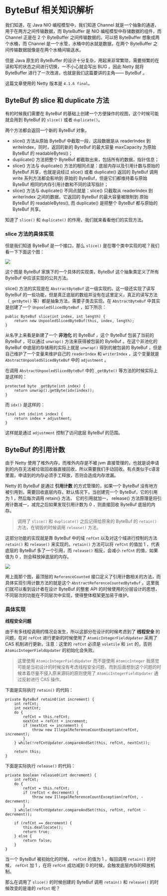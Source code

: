 # ByteBuf 相关知识解析

我们知道，在 Java NIO 编程模型中，我们知道 Channel 就是一个抽象的通道，用于在两方之间传输数据，而 ByteBuffer 是 NIO 编程模型中存储数据的组件，而 Channel 正是在 2 个 ByteBuffer 之间传输数据的。可以把 ByteBuffer 想象成两个水桶，而 Channel 是一个水管，水桶中的水就是数据，在两个 ByteBuffer 之间传输数据就像是在两个水桶间输送水。

但是 Java 原生的 ByteBuffer 的设计十分复杂，用起来非常繁琐，需要频繁的在读和写的状态之间进行切换，一不小心就会写出 BUG 。因此 Netty 就将 ByteBuffer 进行了一次改进，也就是我们这篇要讲的主角—— ByteBuf 。

这篇文章使用的 Netty 版本是 `4.1.6 final`。

## ByteBuf 的 slice 和 duplicate 方法

有的时候我们需要在 ByteBuf 的基础上创建一个方便操作的视图，这个时候可能就会用到 ByteBuf 的 `slice()` 或者 `duplicate()`。

两个方法都会返回一个新的 ByteBuf 对象。

* slice() 方法从原始 ByteBuf 中截取一段，这段数据是从 readerIndex 到 writeIndex，同时，返回的新的 ByteBuf 的最大容量 maxCapacity 为原始 ByteBuf 的 readableBytes()；
* duplicate() 方法把整个 ByteBuf 都截取出来，包括所有的数据，指针信息；
* slice() 方法与 duplicate() 方法的相同点是：底层内存以及引用计数与原始的 ByteBuf 共享，也就是说经过 slice() 或者 duplicate() 返回的 ByteBuf 调用 write 系列方法都会影响到 原始的 ByteBuf，但是它们都维持着与原始 ByteBuf 相同的内存引用计数和不同的读写指针；
* slice() 方法与 duplicate() 不同点就是：slice() 只截取从 readerIndex 到 writerIndex 之间的数据，它返回的 ByteBuf 的最大容量被限制到 原始 ByteBuf 的 readableBytes(), 而 duplicate() 是把整个 ByteBuf 都与原始的 ByteBuf 共享。

知道了 `slice()` 和 `duplicate()` 的作用，我们就来看看他们的实现方法。

### slice 方法的具体实现

但是我们知道 ByteBuf 是一个接口，那么 `slice()` 是在哪个类中实现的呢？我们看一下下面这个图：

![](images/bytebuf/2.png)

这个图是 ByteBuf 家族下的一个具体的实现类，ByteBuf 这个抽象类定义了所有 ByteBuf 中应该实现的公共方法。

slice() 方法的实现是在 `AbstractByteBuf` 这一级实现的。这一级还实现了读写 ByteBuf 的一些功能，但是真正底层的数组并没有在这里定义，真正的读写方法（`_getByte()` 等）都是抽象方法，需要子类去实现。在 `AbstractByteBuf` 中其实是创建了一个 `UnpooledSlicedByteBuf` ，如下所示：

	public ByteBuf slice(int index, int length) {
        return new UnpooledSlicedByteBuf(this, index, length);
    }

从名字上来看是新建了一个 **非池化** 的 ByteBuf ，这个 ByteBuf 包装了当前的 ByteBuf ，可以通过 `unwrap()` 方法来获得被包装的 ByteBuf 。在这个非池化的 ByteBuf 中底层的存储用的实际上就是 `unwrap()` 得到的被包装的 ByteBuf ，但是自己维护了一个变量来维护自己的 `readerIndex` 和 `writerIndex` ，这个变量就是 `AbstractUnpooledSlicedByteBuf` 中的 `adjustment` 。

在调用 `AbstractUnpooledSlicedByteBuf` 中的 `_getByte()` 等方法的时候实际上是这样的：

	protected byte _getByte(int index) {
        return unwrap().getByte(idx(index));
    }

而 `idx()` 是这样的：

	final int idx(int index) {
        return index + adjustment;
    }

这样就是通过 `adjustment` 控制了访问底层 ByteBuf 的范围。

## ByteBuf 的引用计数

由于 Netty 使用了堆外内存，而堆外内存是不被 jvm 直接管理的，也就是说申请到的内存无法被垃圾回收器直接回收，所以需要我们手动回收。有点类似于c语言里面，申请到的内存必须手工释放，否则会造成内存泄漏。

Netty 的 ByteBuf 是通过 **引用计数** 的方式管理的，如果一个 ByteBuf 没有地方被引用到，需要回收底层内存。默认情况下，当创建完一个 ByteBuf，它的引用为 1 ，然后每次调用 retain() 方法， 它的引用就加一， release() 方法原理是将引用计数减一，减完之后如果发现引用计数为 0 ，则直接回收 ByteBuf 底层的内存。

> 调用了 `slice()` 和 `duplicate()` 之后记得给原来的 ByteBuf 的 `retain()` 方法，在销毁的时候调用 `release()` 方法。

这部分功能的实现就是靠 ByteBuf 中的域 `refCnt` 以及对这个域进行控制的方法 `retain()` 和 `release()` 来实现的。`retain()` 方法可以将 `refCnt` 的值加 1 ，代表底层的 ByteBuf 多了一个引用，而 `release()` 相反，会减小 `refCnt` 的值，如果值为 0 ，则会释放掉底层的内存。

![](images/bytebuf/1.png)

用上面那个图，最顶层的 `ReferenceCounted` 接口定义了引用计数相关的方法，而具体实现引用计数方法的就是这个 `AbstractReferenceCountedByteBuf` 。这里我们就可以看到设计者在设计 ByteBuf 的整套 API 的时候使用的分层设计的思想，不同层次的功能在不同层次中实现，使得整体框架更加易于维护。

### 具体实现

**线程安全问题**

由于有多线程调用的情况会发生，所以这部分在设计的时候考虑到了 **线程安全** 的问题，在对 `refCnt` 进行更新的时候使用了 `AtomicIntegerFieldUpdater` 采用了 CAS 机制进行更新。注意：这里的 `refCnt` 必须是 `voletile` 和 `int` 的，否则 `AtomicIntegerFieldUpdater` 的初始化会失败。

> 这里使用 `AtomicIntegerFieldUpdater` 而不是使用 `AtomicInteger` 我感觉可能是当初设计的时候没有考虑线程安全问题，而到后面想到这个问题的时候本着尽量不侵入原来源码的原则使用了 `AtomicIntegerFieldUpdater` 通过反射进行 CAS 操作。

下面是实际执行 `retain()` 的代码：

	private ByteBuf retain0(int increment) {
        int refCnt;
        int nextCnt;
        do {
            refCnt = this.refCnt;
            nextCnt = refCnt + increment;
            if (nextCnt <= increment) {
                throw new IllegalReferenceCountException(refCnt, increment);
            }
        } while(!refCntUpdater.compareAndSet(this, refCnt, nextCnt));

        return this;
    }

下面是实际执行 `release()` 的代码：

	private boolean release0(int decrement) {
        int refCnt;
        do {
            refCnt = this.refCnt;
            if (refCnt < decrement) {
                throw new IllegalReferenceCountException(refCnt, -decrement);
            }
        } while(!refCntUpdater.compareAndSet(this, refCnt, refCnt - decrement));

        if (refCnt == decrement) {
            this.deallocate();
            return true;
        } else {
            return false;
        }
    }

当一个 ByteBuf 被初始化的时候， `refCnt` 的值为 1 ，每回调用 `retain()` 的时候， `refCnt` 加 1 ，在将 `refCnt` 成功减到 0 的时候，会触发底层内存的释放机制。

那么在调用了 `slice()` 的时候创建的 ByteBuf 调用 `retain()` 和 `release()` 的时候改变的是谁的 `refCnt` 呢？

